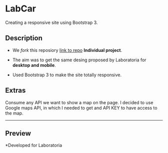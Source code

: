 # LabCar

Creating a responsive site using Bootstrap 3.

## Description

* We _fork_ this reposiory [link to repo](https://github.com/Laboratoria-learning/lab-car-boilerplate) **Individual project**.

* The aim was to get the same desing proposed by Laboratoria for **desktop and mobile**.

* Used Bootstrap 3 to make the site totally responsive. 


## Extras

Consume any API we want to show a map on the page. I decided to use Google maps API, in which I needed to get and API KEY to have access to the map.

***

## Preview

*Developed for Laboratoria
